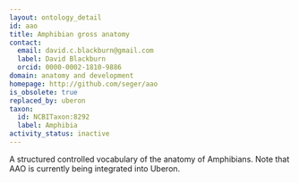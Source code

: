 ```yaml
---
layout: ontology_detail
id: aao
title: Amphibian gross anatomy
contact:
  email: david.c.blackburn@gmail.com
  label: David Blackburn
  orcid: 0000-0002-1810-9886
domain: anatomy and development
homepage: http://github.com/seger/aao
is_obsolete: true
replaced_by: uberon
taxon:
  id: NCBITaxon:8292
  label: Amphibia
activity_status: inactive
---
```


A structured controlled vocabulary of the anatomy of Amphibians. Note that AAO is currently being integrated into Uberon.
